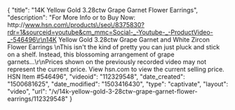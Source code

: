 {
    "title": "14K Yellow Gold 3.28ctw Grape Garnet  Flower Earrings",
    "description": "For More Info or to Buy Now: http:\/\/www.hsn.com\/products\/seo\/8375830?rdr=1&sourceid=youtube&cm_mmc=Social-_-Youtube-_-ProductVideo-_-546496\r\n14K Yellow Gold 3.28ctw Grape Garnet and White Zircon Flower Earrings \nThis isn't the kind of pretty you can just pluck and stick on a shelf. Instead, this blossoming arrangement of grape garnets...\r\nPrices shown on the previously recorded video may not represent the current price.  View hsn.com to view the current selling price. HSN Item #546496",
    "videoid": "112329548",
    "date_created": "1500681625",
    "date_modified": "1503416430",
    "type": "captivate",
    "layout": "video",
    "url": "\/v\/14k-yellow-gold-3-28ctw-grape-garnet-flower-earrings\/112329548"
}